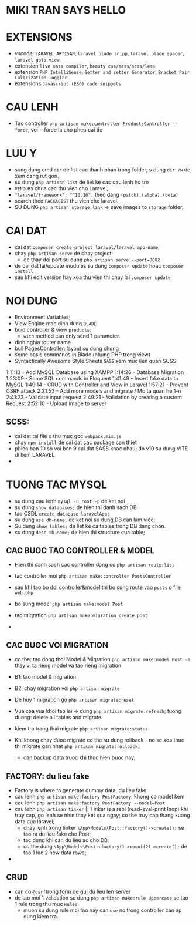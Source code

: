 # MIKI TRAN SAYS HELLO

# EXTENSIONS

-   vscode: `LARAVEL ARTISAN`, `laravel blade snipp`, `laravel blade spacer`, `laravel goto view`
-   extension `live sass compiler`, `beauty css/sass/scss/less`
-   extension `PHP IntelliSense`, `Getter and setter Generator`, `Bracket Pair Colorization Toggler`
-   extensions `Javascript (ES6) code snippets`

# CAU LENH

-   Tao controller `php artisan make:controller ProductsController --force`, voi --force la cho phep cai de

# LUU Y

-   sung dung cmd `dir` de list cac thanh phan trong folder; s dung `dir /w` de xem dang rut gon.
-   su dung `php artisan list` de liet ke cac cau lenh ho tro
-   `VENDORS` chua cac thu vien cho Laravel;
-   `"laravel/framework": "^10.10",` theo dang `(patch).(alpha).(beta)`
-   search theo `PACKAGIST` thu vien cho laravel.
-   SU DUNG `php artisan storage:link` -> save images to `storage` folder.

# CAI DAT

-   cai dat `composer create-project laravel/laravel app-name`;
-   chay `php artisan serve` de chay project;
    -   de thay doi port su dung `php artisan serve --port=8082`
-   de cai dat lai/update modules su dung `composer update` hoac `composer install`
-   sau khi edit version hay xoa thu vien thi chay lai `composer update`

# NOI DUNG

-   Environment Variables;
-   View Engine mac dinh dung `BLADE`
-   buid controller & view `products`:
    -   `with` method can only send 1 parameter.
-   dinh nghia router name
-   buil PagesController: layout su dung chung
-   some basic commands in Blade (nhung PHP trong view)
-   Syntactically Awesome Style Sheets `SASS` xem muc lien quan SCSS

1:11:13 - Add MySQL Database using XAMPP
1:14:26 - Database Migration
1:23:09 - Some SQL commands in Eloquent
1:41:49 - Insert fake data to MySQL
1:49:14 - CRUD with Controller and View in Laravel
1:57:21 - Prevent CSRF attack
2:21:53 - Add more models and migrate / Mo ta quan he 1-n
2:41:23 - Validate input request
2:49:21 - Validation by creating a custom Request
2:52:10 - Upload image to server

## SCSS:

-   cai dat tai file o thu muc goc `webpack.mix.js`
-   chay `npm install` de cai dat cac package can thiet
-   phien ban 10 so voi ban 9 cai dat SASS khac nhau; do v10 su dung VITE di kem LARAVEL
-

# TUONG TAC MYSQL

-   su dung cau lenh `mysql -u root -p` de ket noi
-   su dung `show databases;` de hien thi danh sach DB
-   tao CSDL `create database laravelApp;`
-   su dung `use db-name;` de ket noi su dung DB can lam viec;
-   Su dung `show tables;` de liet ke ca tables trong DB dang chon.
-   su dung `desc tb-name;` de hien thi structure cua table;

## CAC BUOC TAO CONTROLLER & MODEL

-   Hien thi danh sach cac controller dang co `php artisan route:list`

-   tao controller moi `php artisan make:controller PostsController`
-   sau khi tao bo doi controller&model thi bo sung route vao `posts` o file `web.php`
-   bo sung model `php artisan make:model Post`
-   tao migration `php artisan make:migration create_post`
-

## CAC BUOC VOI MIGRATION

-   co the: tao dong thoi Model & Migration `php artisan make:model Post -m` thay vi ta rieng model va tao rieng migration

-   B1: tao model & migration
-   B2: chay migration voi `php artisan migrate`
-   De huy 1 migration go `php artisan migrate:reset`
-   Vua xoa vua khoi tao lai -> dung `php artisan migrate:refresh`; tuong duong: delete all tables and migrate.
-   kiem tra trang thai migrate `php artisan migrate:status`
-   Khi khong chay duoc migrate co the su dung rollback - no se xoa thuc thi migrate gan nhat `php artisan migrate:rollback;`
    -   can backup data truoc khi thuc hien buoc nay;

## FACTORY: du lieu fake

-   Factory is where to generate dummy data; du lieu fake
-   cau lenh `php artisan make:factory PostFactory`: khong co model kem
-   cau lenh `php artisan make:factory PostFactory --model=Post`
-   cau lenh `php artisan tinker` || Tinker is a repl (read-eval-print loop) khi truy cap, go lenh se nhin thay ket qua ngay; co the truy cap thang xuong data cua laravel;
    -   chay lenh trong tinker `\App\Models\Post::factory()->create();` se tao ra du lieu fake cho Post;
    -   tac dung khi can du lieu ao cho DB;
    -   co the dung `\App\Models\Post::factory()->count(2)->create();` de tao 1 luc 2 new data rows;
-

## CRUD

-   can co `@csrf`trong form de gui du lieu len server
-   de tao moi 1 validation su dung `php artisan make:rule Uppercase` se tao 1 rule trong thu muc `Rules`
    -   muon su dung rule moi tao nay can `use` no trong controller can ap dung kiem tra.
